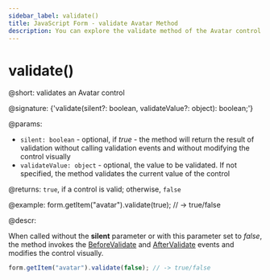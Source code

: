 ```yaml
---
sidebar_label: validate()
title: JavaScript Form - validate Avatar Method 
description: You can explore the validate method of the Avatar control of Form in the documentation of the DHTMLX JavaScript UI library. Browse developer guides and API reference, try out code examples and live demos, and download a free 30-day evaluation version of DHTMLX Suite.
---
```


# validate()

@short: validates an Avatar control

@signature: {'validate(silent?: boolean, validateValue?: object): boolean;'}

@params:
- `silent: boolean` - optional, if *true* - the method will return the result of validation without calling validation events and without modifying the control visually
- `validateValue: object` - optional, the value to be validated. If not specified, the method validates the current value of the control

@returns:
`true`, if a control is valid; otherwise, `false`

@example:
form.getItem("avatar").validate(true);
// -> true/false

@descr:

When called without the **silent** parameter or with this parameter set to *false*, the method invokes the [BeforeValidate](form/api/avatar/avatar_beforevalidate_event.md) and [AfterValidate](form/api/avatar/avatar_aftervalidate_event.md) events and modifies the control visually.

```javascript
form.getItem("avatar").validate(false); // -> true/false
```

